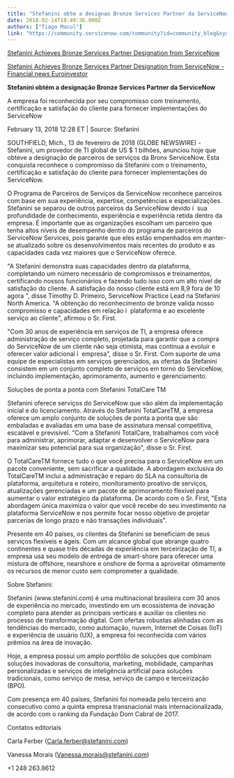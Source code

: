 ```yaml
---
title: "Stefanini obtm a designao Bronze Services Partner da ServiceNow"
date: 2018-02-14T18:49:36.000Z
authors: ["Tiago Macul"]
link: "https://community.servicenow.com/community?id=community_blog&sys_id=fa0e2e2ddbd0dbc01dcaf3231f961937"
---
```

<p><a href="https://globenewswire.com/news-release/2018/02/13/1340127/0/en/Stefanini-Achieves-Bronze-Services-Partner-Designation-from-ServiceNow.html" title="https://globenewswire.com/news-release/2018/02/13/1340127/0/en/Stefanini-Achieves-Bronze-Services-Partner-Designation-from-ServiceNow.html">Stefanini Achieves Bronze Services Partner Designation from ServiceNow</a> </p><p><a href="http://www.euroinvestor.com/news/2018/02/13/stefanini-achieves-bronze-services-partner-designation-from-servicenow/13763495" title="http://www.euroinvestor.com/news/2018/02/13/stefanini-achieves-bronze-services-partner-designation-from-servicenow/13763495">Stefanini Achieves Bronze Services Partner Designation from ServiceNow - Financial news Euroinvestor</a> </p><p></p><p><strong>Stefanini obtém a designação Bronze Services Partner da ServiceNow</strong></p><p></p><p>A empresa foi reconhecida por seu compromisso com treinamento, certificação e satisfação do cliente para fornecer implementações do ServiceNow</p><p></p><p>February 13, 2018 12:28 ET | Source: Stefanini</p><p></p><p>SOUTHFIELD, Mich., 13 de fevereiro de 2018 (GLOBE NEWSWIRE) - Stefanini, um provedor de TI global de US $ 1 bilhões, anunciou hoje que obteve a designação de parceiros de serviços da Bronx ServiceNow. Esta conquista reconhece o compromisso da Stefanini com o treinamento, certificação e satisfação do cliente para fornecer implementações do ServiceNow.</p><p></p><p></p><p>O Programa de Parceiros de Serviços da ServiceNow reconhece parceiros com base em sua experiência, expertise, competências e especializações. Stefanini se separou de outros parceiros da ServiceNow devido í  sua profundidade de conhecimento, experiência e experiência retida dentro da empresa. É importante que as organizações escolham um parceiro que tenha altos ní­veis de desempenho dentro do programa de parceiros do ServiceNow Services, pois garante que eles estão empenhados em manter-se atualizado sobre os desenvolvimentos mais recentes do produto e as capacidades cada vez maiores que o ServiceNow oferece.</p><p></p><p></p><p>"A Stefanini demonstra suas capacidades dentro da plataforma, completando um número necessário de compromissos e treinamentos, certificando nossos funcionários e fazendo tudo isso com um alto ní­vel de satisfação do cliente. A satisfação do nosso cliente está em 8,9 fora de 10 agora ", disse Timothy D. Primeiro, ServiceNow Practice Lead na Stefanini North America. "A obtenção do reconhecimento de bronze valida nosso compromisso e capacidades em relação í  plataforma e ao excelente serviço ao cliente", afirmou o Sr. First.</p><p></p><p></p><p>"Com 30 anos de experiência em serviços de TI, a empresa oferece administração de serviço completo, projetada para garantir que a compra do ServiceNow de um cliente não seja otimista, mas continua a evoluir e oferecer valor adicional í  empresa", disse o Sr. First. Com suporte de uma equipe de especialistas em serviços gerenciados, as ofertas da Stefanini consistem em um conjunto completo de serviços em torno do ServiceNow, incluindo implementação, aprimoramento, aumento e gerenciamento.</p><p></p><p></p><p>Soluções de ponta a ponta com Stefanini TotalCare TM</p><p></p><p></p><p>Stefanini oferece serviços do ServiceNow que vão além da implementação inicial e do licenciamento. Através do Stefanini TotalCareTM, a empresa oferece um amplo conjunto de soluções de ponta a ponta que são embaladas e avaliadas em uma base de assinatura mensal competitiva, escalável e previsí­vel. "Com a Stefanini TotalCare, trabalhamos com você para administrar, aprimorar, adaptar e desenvolver o ServiceNow para maximizar seu potencial para sua organização", disse o Sr. First.</p><p></p><p></p><p>O TotalCareTM fornece tudo o que você precisa para o ServiceNow em um pacote conveniente, sem sacrificar a qualidade. A abordagem exclusiva do TotalCareTM inclui a administração e reparo do SLA na consultoria de plataforma, arquitetura e roteiro, monitoramento proativo de serviços, atualizações gerenciadas e um pacote de aprimoramento flexí­vel para aumentar o valor estratégico da plataforma. De acordo com o Sr. First, "Esta abordagem única maximiza o valor que você recebe do seu investimento na plataforma ServiceNow e nos permite focar nosso objetivo de projetar parcerias de longo prazo e não transações individuais".</p><p></p><p></p><p>Presente em 40 paí­ses, os clientes da Stefanini se beneficiam de seus serviços flexí­veis e ágeis. Com um alcance global que abrange quatro continentes e quase três décadas de experiência em terceirização de TI, a empresa usa seu modelo de entrega de smart-shore para oferecer uma mistura de offshore, nearshore e onshore de forma a aproveitar otimamente os recursos de menor custo sem comprometer a qualidade.</p><p></p><p></p><p>Sobre Stefanini:</p><p></p><p></p><p>Stefanini (www.stefanini.com) é uma multinacional brasileira com 30 anos de experiência no mercado, investindo em um ecossistema de inovação completo para atender as principais verticais e auxiliar os clientes no processo de transformação digital. Com ofertas robustas alinhadas com as tendências do mercado, como automação, nuvem, Internet de Coisas (IoT) e experiência de usuário (UX), a empresa foi reconhecida com vários prêmios na área de inovação.</p><p></p><p></p><p>Hoje, a empresa possui um amplo portfólio de soluções que combinam soluções inovadoras de consultoria, marketing, mobilidade, campanhas personalizadas e serviços de inteligência artificial para soluções tradicionais, como serviço de mesa, serviço de campo e terceirização (BPO).</p><p></p><p></p><p>Com presença em 40 paí­ses, Stefanini foi nomeada pelo terceiro ano consecutivo como a quinta empresa transnacional mais internacionalizada, de acordo com o ranking da Fundação Dom Cabral de 2017.</p><p></p><p></p><p>Contatos editoriais</p><p><span>Carla Ferber (</span><a title="k-email-small" class="jive-link-email-small" href="mailto:Carla.ferber@stefanini.com">Carla.ferber@stefanini.com</a><span>)</span></p><p><span>Vanessa Morais (</span><a title="k-email-small" class="jive-link-email-small" href="mailto:Vanessa.morais@stefanini.com">Vanessa.morais@stefanini.com</a><span>)</span></p><p></p><p>+1 248 263.8612</p>